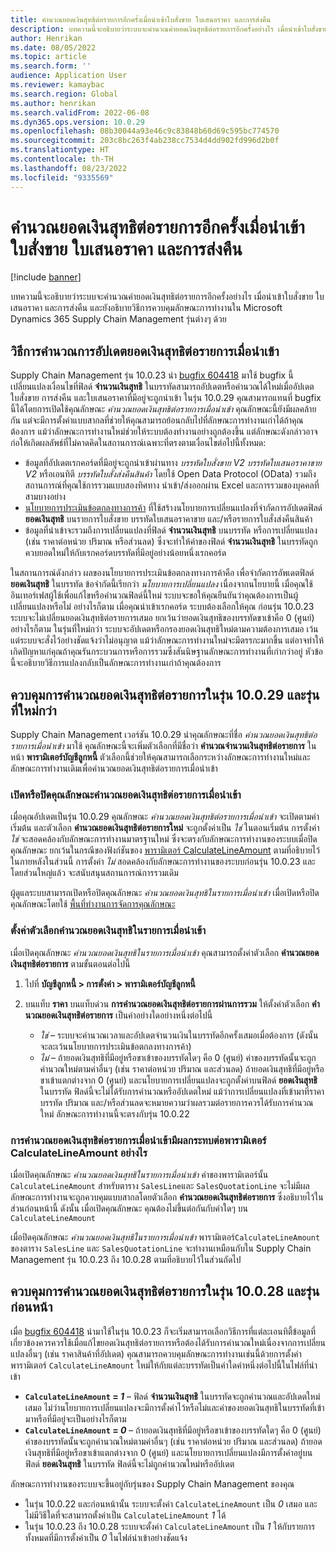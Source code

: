 ```yaml
---
title: คำนวณยอดเงินสุทธิต่อรายการอีกครั้งเมื่อนําเข้าใบสั่งขาย ใบเสนอราคา และการส่งคืน
description: บทความนี้จะอธิบายว่าระบบจะคำนวณค่ายอดเงินสุทธิต่อรายการอีกครั้งอย่างไร เมื่อนําเข้าใบสั่งขาย ใบเสนอราคา และการส่งคืน และยังอธิบายวิธีการควบคุมลักษณะการทำงานใน Microsoft Dynamics 365 Supply Chain Management รุ่นต่างๆ ด้วย
author: Henrikan
ms.date: 08/05/2022
ms.topic: article
ms.search.form: ''
audience: Application User
ms.reviewer: kamaybac
ms.search.region: Global
ms.author: henrikan
ms.search.validFrom: 2022-06-08
ms.dyn365.ops.version: 10.0.29
ms.openlocfilehash: 08b30044a93e46c9c83848b60d69c595bc774570
ms.sourcegitcommit: 203c8bc263f4ab238cc7534d4dd902fd996d2b0f
ms.translationtype: HT
ms.contentlocale: th-TH
ms.lasthandoff: 08/23/2022
ms.locfileid: "9335569"
---
```

# <a name="recalculate-line-net-amounts-when-importing-sales-orders-quotations-and-returns"></a>คำนวณยอดเงินสุทธิต่อรายการอีกครั้งเมื่อนําเข้าใบสั่งขาย ใบเสนอราคา และการส่งคืน

[!include [banner](../includes/banner.md)]

บทความนี้จะอธิบายว่าระบบจะคำนวณค่ายอดเงินสุทธิต่อรายการอีกครั้งอย่างไร เมื่อนําเข้าใบสั่งขาย ใบเสนอราคา และการส่งคืน และยังอธิบายวิธีการควบคุมลักษณะการทำงานใน Microsoft Dynamics 365 Supply Chain Management รุ่นต่างๆ ด้วย

## <a name="how-updates-to-net-line-amounts-are-calculated-on-import"></a>วิธีการคํานวณการอัปเดตยอดเงินสุทธิต่อรายการเมื่อนําเข้า

Supply Chain Management รุ่น 10.0.23 นำ [bugfix 604418](https://fix.lcs.dynamics.com/issue/results/?q=604418) มาใช้ bugfix นี้เปลี่ยนแปลงเงื่อนไขที่ฟิลด์ **จํานวนเงินสุทธิ** ในบรรทัดสามารถอัปเดตหรือคํานวณได้ใหม่เมื่ออัปเดตใบสั่งขาย การส่งคืน และใบเสนอราคาที่มีอยู่จะถูกนําเข้า ในรุ่น 10.0.29 คุณสามารถแทนที่ bugfix นี้ได้โดยการเปิดใช้คุณลักษณะ *คํานวณยอดเงินสุทธิต่อรายการเมื่อนําเข้า* คุณลักษณะนี้ยังมีผลคล้ายกัน แต่จะมีการตั้งค่าแบบสากลที่ช่วยให้คุณสามารถย้อนกลับไปที่ลักษณะการทำงานเก่าได้ถ้าคุณต้องการ แม้ว่าลักษณะการทำงานใหม่ช่วยให้ระบบต้องทำงานอย่างถูกต้องขึ้น แต่ลักษณะดังกล่าวอาจก่อให้เกิดผลลัพธ์ที่ไม่คาดคิดในสถานการณ์เฉพาะที่ตรงตามเงื่อนไขต่อไปนี้ทั้งหมด:

- ข้อมูลที่อัปเดตเรกคอร์ดที่มีอยู่จะถูกนําเข้าผ่านทาง *บรรทัดใบสั่งขาย V2* *บรรทัดใบเสนอราคาขาย V2* หรือเอนทิตี *บรรทัดใบสั่งส่งคืนสินค้า* โดยใช้ Open Data Protocol (OData) รวมถึงสถานการณ์ที่คุณใช้การรวมแบบสองทิศทาง นําเข้า/ส่งออกผ่าน Excel และการรวมของบุคคลที่สามบางอย่าง
- [นโยบายการประเมินข้อตกลงทางการค้า](/dynamicsax-2012/appuser-itpro/trade-agreement-evaluation-policies-white-paper) ที่ใช้สร้างนโยบายการเปลี่ยนแปลงที่จํากัดการอัปเดตฟิลด์ **ยอดเงินสุทธิ** บนรายการใบสั่งขาย บรรทัดใบเสนอราคาขาย และ/หรือรายการใบสั่งส่งคืนสินค้า
- ข้อมูลที่นําเข้าจะรวมถึงการเปลี่ยนแปลงที่ฟิลด์ **จํานวนเงินสุทธิ** บนบรรทัด หรือการเปลี่ยนแปลง (เช่น ราคาต่อหน่วย ปริมาณ หรือส่วนลด) ซึ่งจะทําให้ค่าของฟิลด์ **จํานวนเงินสุทธิ** ในบรรทัดถูกควบยอดใหม่ให้กับเรกคอร์ดบรรทัดที่มีอยู่อย่างน้อยหนึ่งเรกคอร์ด

ในสถานการณ์ดังกล่าว ผลของนโยบายการประเมินข้อตกลงทางการค้าคือ เพื่อจํากัดการอัพเดตฟิลด์ **ยอดเงินสุทธิ** ในบรรทัด ข้อจํากัดนี้เรียกว่า *นโยบายการเปลี่ยนแปลง* เนื่องจากนโยบายนี้ เมื่อคุณใช้อินเทอร์เฟสผู้ใช้เพื่อแก้ไขหรือคำนวณฟิลด์นี้ใหม่ ระบบจะขอให้คุณยืนยันว่าคุณต้องการเป็นผู้เปลี่ยนแปลงหรือไม่ อย่างไรก็ตาม เมื่อคุณนําเข้าเรกคอร์ด ระบบต้องเลือกให้คุณ ก่อนรุ่น 10.0.23 ระบบจะไม่เปลี่ยนยอดเงินสุทธิต่อรายการเสมอ ยกเว้นว่ายอดเงินสุทธิของบรรทัดขาเข้าคือ 0 (ศูนย์) อย่างไรก็ตาม ในรุ่นที่ใหม่กว่า ระบบจะอัปเดตหรือกรองยอดเงินสุทธิใหม่ตามความต้องการเสมอ เว้นแต่ระบบจะสั่งไว้อย่างชัดแจ้งว่าไม่อนุญาต แม้ว่าลักษณะการทำงานใหม่จะมีตรรกะมากขึ้น แต่อาจทําให้เกิดปัญหาแก่คุณถ้าคุณรันกระบวนการหรือการรวมซึ่งสันนิษฐานลักษณะการทำงานที่เก่ากว่าอยู่ หัวข้อนี้จะอธิบายวิธีการแปลงกลับเป็นลักษณะการทำงานเก่าถ้าคุณต้องการ

## <a name="control-calculations-of-line-net-amounts-in-versions-10029-and-later"></a>ควบคุมการคํานวณยอดเงินสุทธิต่อรายการในรุ่น 10.0.29 และรุ่นที่ใหม่กว่า

Supply Chain Management เวอร์ชัน 10.0.29 นําคุณลักษณะที่ชื่อ *คํานวณยอดเงินสุทธิต่อรายการเมื่อนําเข้า* มาใช้ คุณลักษณะนี้จะเพิ่มตัวเลือกที่มีชื่อว่า **คํานวณจํานวนเงินสุทธิต่อรายการ** ในหน้า **พารามิเตอร์บัญชีลูกหนี้** ตัวเลือกนี้ช่วยให้คุณสามารถเลือกระหว่างลักษณะการทำงานใหม่และลักษณะการทำงานเดิมเพื่อคํานวณยอดเงินสุทธิต่อรายการเมื่อนําเข้า

### <a name="turn-the-calculate-line-net-amount-on-import-feature-on-or-off"></a>เปิดหรือปิดคุณลักษณะคํานวณยอดเงินสุทธิต่อรายการเมื่อนําเข้า

เมื่อคุณอัปเดตเป็นรุ่น 10.0.29 คุณลักษณะ *คำนวณยอดเงินสุทธิต่อรายการเมื่อนําเข้า* จะเปิดตามค่าเริ่มต้น และตัวเลือก **คํานวณยอดเงินสุทธิต่อรายการใหม่** จะถูกตั้งค่าเป็น *ใช่* ในตอนเริ่มต้น การตั้งค่า *ใช่* จะสอดคล้องกับลักษณะการทำงานมาตรฐานใหม่ ซึ่งจะตรงกับลักษณะการทำงานของระบบเมื่อปิดคุณลักษณะ ยกเว้นในกรณีของฟังก์ชันของ [พารามิเตอร์ CalculateLineAmount](#CalculateLineAmount) ตามที่อธิบายไว้ในภายหลังในส่วนนี้ การตั้งค่า *ไม่* สอดคล้องกับลักษณะการทำงานของระบบก่อนรุ่น 10.0.23 และโดยส่วนใหญ่แล้ว จะสนับสนุนสถานการณ์การรวมเดิม

ผู้ดูแลระบบสามารถเปิดหรือปิดคุณลักษณะ *คำนวณยอดเงินสุทธิในรายการเมื่อนำเข้า* เมื่อเปิดหรือปิดคุณลักษณะโดยใช้ [พื้นที่ทำงานการจัดการคุณลักษณะ](../../fin-ops-core/fin-ops/get-started/feature-management/feature-management-overview.md)

### <a name="set-the-calculate-line-net-amount-option"></a>ตั้งค่าตัวเลือกคำนวณยอดเงินสุทธิในรายการเมื่อนำเข้า

เมื่อเปิดคุณลักษณะ *คำนวณยอดเงินสุทธิในรายการเมื่อนำเข้า* คุณสามารถตั้งค่าตัวเลือก **คํานวณยอดเงินสุทธิต่อรายการ** ตามขั้นตอนต่อไปนี้

1. ไปที่ **บัญชีลูกหนี้ \> การตั้งค่า \> พารามิเตอร์บัญชีลูกหนี้**
1. บนแท็บ **ราคา** บนแท็บด่วน **การคํานวณยอดเงินสุทธิต่อรายการผ่านการรวม** ให้ตั้งค่าตัวเลือก **คํานวณยอดเงินสุทธิต่อรายการ** เป็นค่าอย่างใดอย่างหนึ่งต่อไปนี้

    - *ใช่* – ระบบจะคำนวณเวลาและอัปเดตจํานวนเงินในบรรทัดอีกครั้งเสมอเมื่อต้องการ (ดังนั้น จะละเว้นนโยบายการประเมินข้อตกลงทางการค้า)
    - *ไม่* – ถ้ายอดเงินสุทธิที่มีอยู่หรือขาเข้าของบรรทัดใดๆ คือ 0 (ศูนย์) ค่าของบรรทัดนั้นจะถูกคำนวณใหม่ตามค่าอื่นๆ (เช่น ราคาต่อหน่วย ปริมาณ และส่วนลด) ถ้ายอดเงินสุทธิที่มีอยู่หรือขาเข้าแตกต่างจาก 0 (ศูนย์) และนโยบายการเปลี่ยนแปลงจะถูกตั้งค่าบนฟิลด์ **ยอดเงินสุทธิ** ในบรรทัด ฟิลด์นี้จะไม่ได้รับการคำนวณหรืออัปเดตใหม่ แม้ว่าการเปลี่ยนแปลงที่เข้ามาที่ราคาบรรทัด ปริมาณ และ/หรือส่วนลดจะหมายความว่าผลรวมต่อรายการควรได้รับการคำนวณใหม่ ลักษณะการทำงานนี้จะตรงกับรุ่น 10.0.22

### <a name="how-the-calculate-line-net-amount-on-import-feature-affects-the-calculatelineamount-parameter"></a><a name="CalculateLineAmount"></a>การคํานวณยอดเงินสุทธิต่อรายการเมื่อนําเข้ามีผลกระทบต่อพารามิเตอร์ CalculateLineAmount อย่างไร

เมื่อเปิดคุณลักษณะ *คำนวณยอดเงินสุทธิในรายการเมื่อนำเข้า* ค่าของพารามิเตอร์นั้น `CalculateLineAmount` สำหรับตาราง `SalesLine`และ `SalesQuotationLine` จะไม่มีผล ลักษณะการทำงานจะถูกควบคุมแบบสากลโดยตัวเลือก **คํานวณยอดเงินสุทธิต่อรายการ** ซึ่งอธิบายไว้ในส่วนก่อนหน้านี้ ดังนั้น เมื่อเปิดคุณลักษณะ คุณต้องไม่ขึ้นต่อกันกับค่าใดๆ บน `CalculateLineAmount`

เมื่อปิดคุณลักษณะ *คำนวณยอดเงินสุทธิในรายการเมื่อนำเข้า* พารามิเตอร์`CalculateLineAmount` ของตาราง `SalesLine` และ `SalesQuotationLine` จะทำงานเหมือนกับใน Supply Chain Management รุ่น 10.0.23 ถึง 10.0.28 ตามที่อธิบายไว้ในส่วนถัดไป

## <a name="control-line-net-amount-calculations-in-versions-10028-and-earlier"></a>ควบคุมการคํานวณยอดเงินสุทธิต่อรายการในรุ่น 10.0.28 และรุ่นก่อนหน้า

เมื่อ [bugfix 604418](https://fix.lcs.dynamics.com/issue/results/?q=604418) นำมาใช้ในรุ่น 10.0.23 ก็จะเริ่มสามารถเลือกวิธีการที่แต่ละเอนทิตี้ข้อมูลที่เกี่ยวข้องควรควรใช้เมื่อแก้ไขยอดเงินสุทธิต่อรายการหรือต้องได้รับการคำนวณใหม่เนื่องจากการเปลี่ยนแปลงอื่นๆ (เช่น ราคาสินค้าที่อัปเดต) คุณสามารถควบคุมลักษณะการทำงานเช่นนี้ด้วยการตั้งค่าพารามิเตอร์ `CalculateLineAmount` ใหม่ให้กับแต่ละบรรทัดเป็นค่าใดค่าหนึ่งต่อไปนี้ในไฟล์ที่นําเข้า

- **`CalculateLineAmount` = *1*** – ฟิลด์ **จํานวนเงินสุทธิ** ในบรรทัดจะถูกคำนวณและอัปเดตใหม่เสมอ ไม่ว่านโยบายการเปลี่ยนแปลงจะมีการตั้งค่าไว้หรือไม่และค่าของยอดเงินสุทธิในบรรทัดที่เข้ามาหรือที่มีอยู่จะเป็นอย่างไรก็ตาม
- **`CalculateLineAmount` = *0*** – ถ้ายอดเงินสุทธิที่มีอยู่หรือขาเข้าของบรรทัดใดๆ คือ 0 (ศูนย์) ค่าของบรรทัดนั้นจะถูกคำนวณใหม่ตามค่าอื่นๆ (เช่น ราคาต่อหน่วย ปริมาณ และส่วนลด) ถ้ายอดเงินสุทธิที่มีอยู่หรือขาเข้าแตกต่างจาก 0 (ศูนย์) และนโยบายการเปลี่ยนแปลงมีการตั้งค่าอยู่บนฟิลด์ **ยอดเงินสุทธิ** ในบรรทัด ฟิลด์นี้จะไม่ถูกคำนวณใหม่หรืออัปเดต  

ลักษณะการทำงานของระบบจะขึ้นอยู่กับรุ่นของ Supply Chain Management ของคุณ

- ในรุ่น 10.0.22 และก่อนหน้านั้น ระบบจะตั้งค่า `CalculateLineAmount` เป็น *0* เสมอ และไม่มีวิธีใดที่จะสามารถตั้งค่าเป็น `CalculateLineAmount` *1* ได้
- ในรุ่น 10.0.23 ถึง 10.0.28 ระบบจะตั้งค่า `CalculateLineAmount` เป็น *1* ให้กับรายการทั้งหมดที่มีการตั้งค่าเป็น *0* ในไฟล์นําเข้าอย่างชัดแจ้ง
